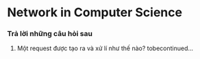# Network in Computer Science

### Trả lời những câu hỏi sau
1. Một request được tạo ra và xử lí như thế nào?
tobecontinued...